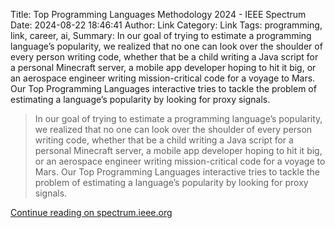 Title: Top Programming Languages Methodology 2024 - IEEE Spectrum
Date: 2024-08-22 18:46:41
Author: Link
Category: Link
Tags: programming, link, career, ai,
Summary: In our goal of trying to estimate a programming language’s popularity, we realized that no one can look over the shoulder of every person writing code, whether that be a child writing a Java script for a personal Minecraft server, a mobile app developer hoping to hit it big, or an aerospace engineer writing mission-critical code for a voyage to Mars. Our Top Programming Languages interactive tries to tackle the problem of estimating a language’s popularity by looking for proxy signals.

> In our goal of trying to estimate a programming language’s popularity, we realized that no one can look over the shoulder of every person writing code, whether that be a child writing a Java script for a personal Minecraft server, a mobile app developer hoping to hit it big, or an aerospace engineer writing mission-critical code for a voyage to Mars. Our Top Programming Languages interactive tries to tackle the problem of estimating a language’s popularity by looking for proxy signals.

[Continue reading on spectrum.ieee.org](https://spectrum.ieee.org/top-programming-languages-methodology-2024)
